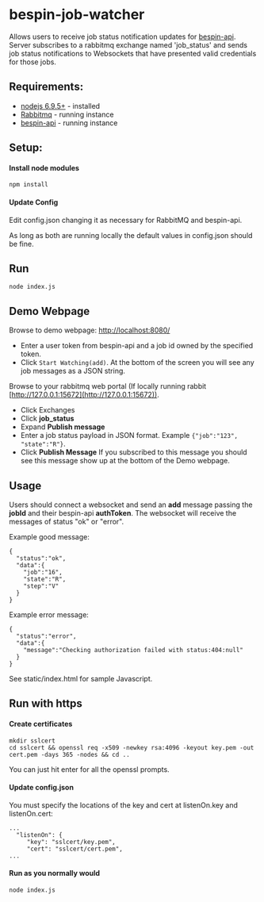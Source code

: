 # bespin-job-watcher
Allows users to receive job status notification updates for [bespin-api](https://github.com/Duke-GCB/bespin-api).
Server subscribes to a rabbitmq exchange named 'job_status' and sends job status notifications to Websockets
that have presented valid credentials for those jobs.

## Requirements:
- [nodejs 6.9.5+](https://nodejs.org/en/) - installed 
- [Rabbitmq](http://www.rabbitmq.com/) - running instance
- [bespin-api](https://github.com/Duke-GCB/bespin-api) - running instance

## Setup:
#### Install node modules
```
npm install
```

#### Update Config
Edit config.json changing it as necessary for RabbitMQ and bespin-api. 

As long as both are running locally the default values in config.json should be fine.

## Run
```
node index.js
```

## Demo Webpage
Browse to demo webpage: [http://localhost:8080/](http://localhost:8080/)

- Enter a user token from bespin-api and a job id owned by the specified token.
- Click `Start Watching(add)`.
At the bottom of the screen you will see any job messages as a JSON string.

Browse to your rabbitmq web portal (If locally running rabbit [http://127.0.0.1:15672](http://127.0.0.1:15672)).
- Click Exchanges
- Click __job_status__
- Expand __Publish message__ 
- Enter a job status payload in JSON format. Example `{"job":"123", "state":"R"}`.
- Click __Publish Message__
If you subscribed to this message you should see this message show up at the bottom of the Demo webpage.

## Usage
Users should connect a websocket and send an __add__ message passing the __jobId__ and their bespin-api __authToken__.
The websocket will receive the messages of status "ok" or "error".

Example good message:
```
{
  "status":"ok",
  "data":{
    "job":"16",
    "state":"R",
    "step":"V"
  }
}
```
Example error message:
```
{
  "status":"error",
  "data":{
    "message":"Checking authorization failed with status:404:null"
  }
}
```
See static/index.html for sample Javascript.


## Run with https
#### Create certificates
```
mkdir sslcert
cd sslcert && openssl req -x509 -newkey rsa:4096 -keyout key.pem -out cert.pem -days 365 -nodes && cd ..
```
You can just hit enter for all the openssl prompts.

#### Update config.json
You must specify the locations of the key and cert at listenOn.key and listenOn.cert:
```
...
  "listenOn": {
     "key": "sslcert/key.pem",
     "cert": "sslcert/cert.pem",
...
```

#### Run as you normally would
```
node index.js
```
